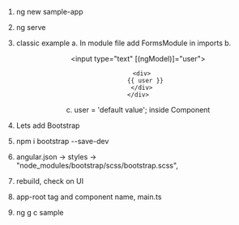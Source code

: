 1. ng new sample-app
2. ng serve
3. classic example
    a. In module file add FormsModule in imports
    b. <div style="text-align:center">
         <input type="text"
                [(ngModel)]="user">

         <div>
           {{ user }}
         </div>
       </div>
    c. user = 'default value'; inside Component
4. Lets add Bootstrap
5. npm i bootstrap --save-dev
6. angular.json -> styles -> "node_modules/bootstrap/scss/bootstrap.scss",
7. rebuild, check on UI
8. app-root tag and component name, main.ts
9. ng g с sample